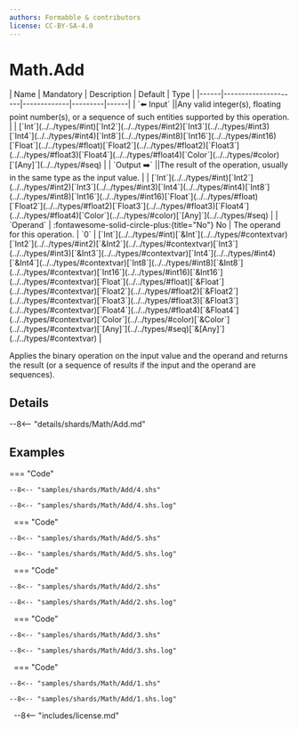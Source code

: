 ```yaml
---
authors: Formabble & contributors
license: CC-BY-SA-4.0
---
```



# Math.Add

<div class="sh-parameters" markdown="1">
| Name | Mandatory | Description | Default | Type |
|------|---------------------|-------------|---------|------|
| `⬅️ Input` ||Any valid integer(s), floating point number(s), or a sequence of such entities supported by this operation. | | [`Int`](../../types/#int)[`Int2`](../../types/#int2)[`Int3`](../../types/#int3)[`Int4`](../../types/#int4)[`Int8`](../../types/#int8)[`Int16`](../../types/#int16)[`Float`](../../types/#float)[`Float2`](../../types/#float2)[`Float3`](../../types/#float3)[`Float4`](../../types/#float4)[`Color`](../../types/#color)[`[Any]`](../../types/#seq) |
| `Output ➡️` ||The result of the operation, usually in the same type as the input value. | | [`Int`](../../types/#int)[`Int2`](../../types/#int2)[`Int3`](../../types/#int3)[`Int4`](../../types/#int4)[`Int8`](../../types/#int8)[`Int16`](../../types/#int16)[`Float`](../../types/#float)[`Float2`](../../types/#float2)[`Float3`](../../types/#float3)[`Float4`](../../types/#float4)[`Color`](../../types/#color)[`[Any]`](../../types/#seq) |
| `Operand` | :fontawesome-solid-circle-plus:{title="No"} No  | The operand for this operation. | `0` | [`Int`](../../types/#int)[`&Int`](../../types/#contextvar)[`Int2`](../../types/#int2)[`&Int2`](../../types/#contextvar)[`Int3`](../../types/#int3)[`&Int3`](../../types/#contextvar)[`Int4`](../../types/#int4)[`&Int4`](../../types/#contextvar)[`Int8`](../../types/#int8)[`&Int8`](../../types/#contextvar)[`Int16`](../../types/#int16)[`&Int16`](../../types/#contextvar)[`Float`](../../types/#float)[`&Float`](../../types/#contextvar)[`Float2`](../../types/#float2)[`&Float2`](../../types/#contextvar)[`Float3`](../../types/#float3)[`&Float3`](../../types/#contextvar)[`Float4`](../../types/#float4)[`&Float4`](../../types/#contextvar)[`Color`](../../types/#color)[`&Color`](../../types/#contextvar)[`[Any]`](../../types/#seq)[`&[Any]`](../../types/#contextvar) |

</div>

Applies the binary operation on the input value and the operand and returns the result (or a sequence of results if the input and the operand are sequences).

## Details

--8<-- "details/shards/Math/Add.md"


## Examples

=== "Code"

  ```x86asm linenums="1"
  --8<-- "samples/shards/Math/Add/4.shs"
  ```

  ```
  --8<-- "samples/shards/Math/Add/4.shs.log"
  ```
&nbsp;
=== "Code"

  ```x86asm linenums="1"
  --8<-- "samples/shards/Math/Add/5.shs"
  ```

  ```
  --8<-- "samples/shards/Math/Add/5.shs.log"
  ```
&nbsp;
=== "Code"

  ```x86asm linenums="1"
  --8<-- "samples/shards/Math/Add/2.shs"
  ```

  ```
  --8<-- "samples/shards/Math/Add/2.shs.log"
  ```
&nbsp;
=== "Code"

  ```x86asm linenums="1"
  --8<-- "samples/shards/Math/Add/3.shs"
  ```

  ```
  --8<-- "samples/shards/Math/Add/3.shs.log"
  ```
&nbsp;
=== "Code"

  ```x86asm linenums="1"
  --8<-- "samples/shards/Math/Add/1.shs"
  ```

  ```
  --8<-- "samples/shards/Math/Add/1.shs.log"
  ```
&nbsp;
--8<-- "includes/license.md"

